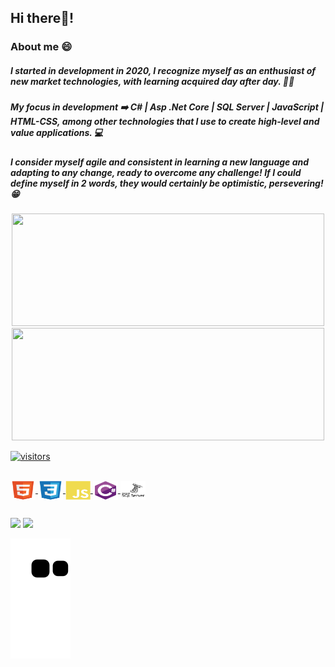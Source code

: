 ## Hi there👋! 
### About me 😄
##### I started in development in 2020, I recognize myself as an enthusiast of new market technologies, with learning acquired day after day. 👨‍🎓
##### My focus in development ➡️ C# | Asp .Net Core | SQL Server | JavaScript | HTML-CSS, among other technologies that I use to create high-level and value applications. 💻
##### I consider myself agile and consistent in learning a new language and adapting to any change, ready to overcome any challenge! If I could define myself in 2 words, they would certainly be optimistic, persevering! 😁

<div align="center">
  <a href="https://github.com/deviniciuss">
  <img width="500em" height="180em" src="https://github-readme-stats.vercel.app/api?username=deviniciuss&show_icons=true&theme=dark&include_all_commits=true&count_private=true"/>
  <img width="500em"  height="180em" src="https://github-readme-stats.vercel.app/api/top-langs/?username=deviniciuss&layout=compact&langs_count=7&theme=dark"/>
</div>

![visitors](https://visitor-badge.laobi.icu/badge?page_id=deviniciuss.deviniciuss)

<div style="display: inline_block"><br>
  
  <img align="center" alt="Rafa-HTML" height="30" width="40" src="https://raw.githubusercontent.com/devicons/devicon/master/icons/html5/html5-original.svg">
  <img align="center" alt="Rafa-CSS" height="30" width="40" src="https://raw.githubusercontent.com/devicons/devicon/master/icons/css3/css3-original.svg">
  <img align="center" alt="Rafa-CSS" height="30" width="40" src="https://raw.githubusercontent.com/devicons/devicon/master/icons/javascript/javascript-plain.svg">
  <img align="center" alt="Rafa-Csharp" height="30" width="40" src="https://raw.githubusercontent.com/devicons/devicon/master/icons/csharp/csharp-original.svg">
  <img align="center" alt="Rafa-Js" height="30" width="40" src="https://github.com/devicons/devicon/blob/master/icons/microsoftsqlserver/microsoftsqlserver-plain-wordmark.svg">
                     



</div>
  
  ##
 
<div> 
  
 
  <a href="https://www.linkedin.com/in/vinicius-rosa" target="_blank"><img src="https://img.shields.io/badge/-LinkedIn-%230077B5?style=for-the-badge&logo=linkedin&logoColor=white" target="_blank"></a> 
  <a href="https://www.instagram.com/viniciuss.7/" target="_blank"><img src="https://img.shields.io/badge/-Instagram-%23E4405F?style=for-the-badge&logo=instagram&logoColor=white" target="_blank"></a> 
 
  ![Snake animation](https://github.com/rafaballerini/rafaballerini/blob/output/github-contribution-grid-snake.svg)
 
</div>
